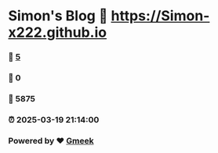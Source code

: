 # Simon's Blog :link: https://Simon-x222.github.io 
### :page_facing_up: [5](https://Simon-x222.github.io/tag.html) 
### :speech_balloon: 0 
### :hibiscus: 5875 
### :alarm_clock: 2025-03-19 21:14:00 
### Powered by :heart: [Gmeek](https://github.com/Meekdai/Gmeek)
